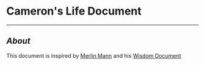 # Cameron's Life Document
---

## *About*

This document is inspired by [Merlin Mann](https://hotdogsladies.omg.lol/) and his [Wisdom Document](https://github.com/merlinmann/wisdom/blob/master/wisdom.md)
